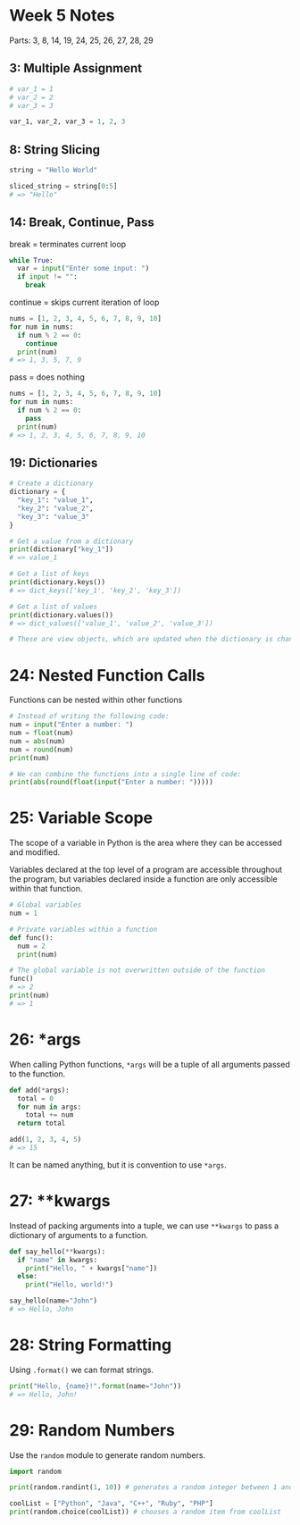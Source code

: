 # Week 5 Notes

Parts:
3, 8, 14, 19, 24, 25, 26, 27, 28, 29

## 3: Multiple Assignment

```py
# var_1 = 1
# var_2 = 2
# var_3 = 3

var_1, var_2, var_3 = 1, 2, 3
```

## 8: String Slicing

```py
string = "Hello World"

sliced_string = string[0:5]
# => "Hello"
```

## 14: Break, Continue, Pass

break = terminates current loop

```py
while True:
  var = input("Enter some input: ")
  if input != "":
    break
```

continue = skips current iteration of loop

```py
nums = [1, 2, 3, 4, 5, 6, 7, 8, 9, 10]
for num in nums:
  if num % 2 == 0:
    continue
  print(num)
# => 1, 3, 5, 7, 9
```

pass = does nothing

```py
nums = [1, 2, 3, 4, 5, 6, 7, 8, 9, 10]
for num in nums:
  if num % 2 == 0:
    pass
  print(num)
# => 1, 2, 3, 4, 5, 6, 7, 8, 9, 10
```

## 19: Dictionaries

```py
# Create a dictionary
dictionary = {
  "key_1": "value_1",
  "key_2": "value_2",
  "key_3": "value_3"
}

# Get a value from a dictionary
print(dictionary["key_1"])
# => value_1

# Get a list of keys
print(dictionary.keys())
# => dict_keys(['key_1', 'key_2', 'key_3'])

# Get a list of values
print(dictionary.values())
# => dict_values(['value_1', 'value_2', 'value_3'])

# These are view objects, which are updated when the dictionary is changed
```

# 24: Nested Function Calls

Functions can be nested within other functions

```py
# Instead of writing the following code:
num = input("Enter a number: ")
num = float(num)
num = abs(num)
num = round(num)
print(num)

# We can combine the functions into a single line of code:
print(abs(round(float(input("Enter a number: ")))))
```

# 25: Variable Scope

The scope of a variable in Python is the area where they can be accessed and modified.

Variables declared at the top level of a program are accessible throughout the program,
but variables declared inside a function are only accessible within that function.

```py
# Global variables
num = 1

# Private variables within a function
def func():
  num = 2
  print(num)

# The global variable is not overwritten outside of the function
func()
# => 2
print(num)
# => 1
```

# 26: \*args

When calling Python functions, `*args` will be a tuple of all arguments passed to the function.

```py
def add(*args):
  total = 0
  for num in args:
    total += num
  return total

add(1, 2, 3, 4, 5)
# => 15
```

It can be named anything, but it is convention to use `*args`.

# 27: \*\*kwargs

Instead of packing arguments into a tuple, we can use `**kwargs` to pass a dictionary of arguments to a function.

```py
def say_hello(**kwargs):
  if "name" in kwargs:
    print("Hello, " + kwargs["name"])
  else:
    print("Hello, world!")

say_hello(name="John")
# => Hello, John
```

# 28: String Formatting

Using `.format()` we can format strings.

```py
print("Hello, {name}!".format(name="John"))
# => Hello, John!
```

# 29: Random Numbers

Use the `random` module to generate random numbers.

```py
import random

print(random.randint(1, 10)) # generates a random integer between 1 and 10

coolList = ["Python", "Java", "C++", "Ruby", "PHP"]
print(random.choice(coolList)) # chooses a random item from coolList
```
